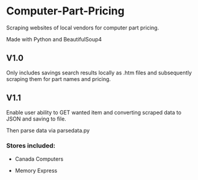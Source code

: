 # Computer-Part-Pricing

Scraping websites of local vendors for computer part pricing.

Made with Python and BeautifulSoup4

## V1.0 

Only includes savings search results locally as .htm files and subsequently scraping them for part names and pricing.

## V1.1

Enable user ability to GET wanted item and converting scraped data to JSON and saving to file. 

Then parse data via parsedata.py

### Stores included:

- Canada Computers

- Memory Express
